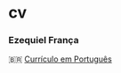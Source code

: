 # cv
### Ezequiel França

🇧🇷 [Currículo em Português](https://github.com/ezefranca/cv/blob/master/cv-pt_br.md)
